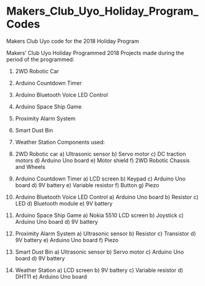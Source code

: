 # Makers_Club_Uyo_Holiday_Program_Codes
Makers Club Uyo code for the 2018 Holiday Program


Makers’ Club Uyo Holiday Programmed 2018
Projects made during the period of the programmed:
1.	2WD Robotic Car
2.	Arduino Countdown Timer
3.	Arduino Bluetooth Voice LED Control
4.	Arduino Space Ship Game
5.	Proximity Alarm System
6.	Smart Dust Bin
7.	Weather Station
Components used:
1.	2WD Robotic car
a)	Ultrasonic sensor
b)	Servo motor
c)	DC traction motors
d)	Arduino Uno board
e)	Motor shield
f)	2WD Robotic Chassis and Wheels 

2.	Arduino Countdown Timer
a)	LCD screen
b)	Keypad
c)	Arduino Uno board
d)	9V battery
e)	Variable resistor
f)	Button
g)	Piezo

3.	Arduino Bluetooth Voice LED Control
a)	Arduino Uno board
b)	Resistor
c)	LED
d)	Bluetooth module
e)	9V battery

4.	Arduino Space Ship Game
a)	Nokia 5510 LCD screen
b)	Joystick
c)	Arduino Uno board
d)	9V battery

5.	Proximity Alarm System
a)	Ultrasonic sensor
b)	Resistor
c)	Transistor
d)	9V battery
e)	Arduino Uno board
f)	Piezo

6.	Smart Dust Bin
a)	Ultrasonic sensor
b)	Servo motor
c)	Arduino Uno board
d)	9V battery

7.	Weather Station
a)	LCD screen
b)	9V battery
c)	Variable resistor
d)	DHT11
e)	Arduino Uno board
